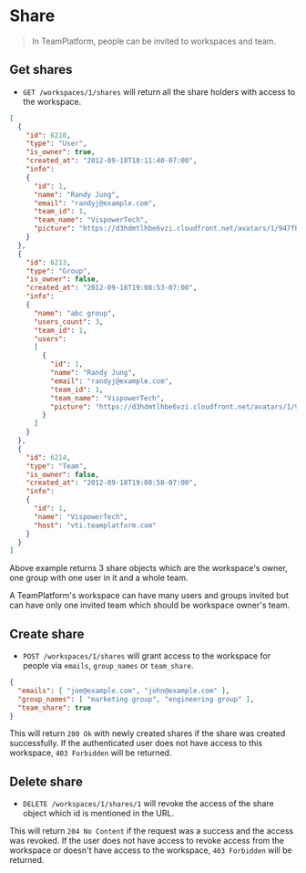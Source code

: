 Share
========

> In TeamPlatform, people can be invited to workspaces and team.

Get shares
------------

* `GET /workspaces/1/shares` will return all the share holders with access to the workspace.

```json
[
  {
    "id": 6210,
    "type": "User",
    "is_owner": true,
    "created_at": "2012-09-18T18:11:40-07:00",
    "info":
    {
      "id": 1,
      "name": "Randy Jung",
      "email": "randyj@example.com",
      "team_id": 1,
      "team_name": "VispowerTech",
      "picture": "https://d3hdmtlhbe6vzi.cloudfront.net/avatars/1/947fbb3731d5e7b765a3c594be4c47ed.png"
    }
  },
  {
    "id": 6213,
    "type": "Group",
    "is_owner": false,
    "created_at": "2012-09-18T19:08:53-07:00",
    "info":
    {
      "name": "abc group",
      "users_count": 3,
      "team_id": 1,
      "users":
      [
        {
          "id": 1,
          "name": "Randy Jung",
          "email": "randyj@example.com",
          "team_id": 1,
          "team_name": "VispowerTech",
          "picture": "https://d3hdmtlhbe6vzi.cloudfront.net/avatars/1/947fbb3731d5e7b765a3c594be4c47ed.png"
        }
      ]
    }
  },
  {
    "id": 6214,
    "type": "Team",
    "is_owner": false,
    "created_at": "2012-09-18T19:08:58-07:00",
    "info":
    {
      "id": 1,
      "name": "VispowerTech",
      "host": "vti.teamplatform.com"
    }
  }
]
```

Above example returns 3 share objects which are the workspace's owner, one group with one user in it and a whole team.

A TeamPlatform's workspace can have many users and groups invited but can have only one invited team which should be workspace owner's team.

Create share
------------

* `POST /workspaces/1/shares` will grant access to the workspace for people via `emails`, `group_names` or `team_share`.

```json
{
  "emails": [ "joe@example.com", "john@example.com" ],
  "group_names": [ "marketing group", "engineering group" ],
  "team_share": true
}
```

This will return `200 Ok` with newly created shares if the share was created successfully. If the authenticated user does not have access to this workspace, `403 Forbidden` will be returned.


Delete share
-------------

* `DELETE /workspaces/1/shares/1` will revoke the access of the share object which id is mentioned in the URL.

This will return `204 No Content` if the request was a success and the access was revoked. If the user does not have access to revoke access from the workspace or doesn't have access to the workspace, `403 Forbidden` will be returned.